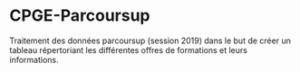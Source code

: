 # CPGE-Parcoursup
Traitement des données parcoursup (session 2019) dans le but de créer un tableau répertoriant les différentes offres de formations et leurs informations.
